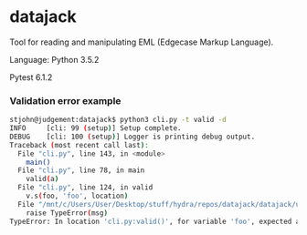 # datajack
Tool for reading and manipulating EML (Edgecase Markup Language).


Language: Python 3.5.2

Pytest 6.1.2




### Validation error example


```bash
stjohn@judgement:datajack$ python3 cli.py -t valid -d
INFO     [cli: 99 (setup)] Setup complete.
DEBUG    [cli: 100 (setup)] Logger is printing debug output.
Traceback (most recent call last):
  File "cli.py", line 143, in <module>
    main()
  File "cli.py", line 78, in main
    valid(a)
  File "cli.py", line 124, in valid
    v.s(foo, 'foo', location)
  File "/mnt/c/Users/User/Desktop/stuff/hydra/repos/datajack/datajack/util/validate.py", line 201, in string
    raise TypeError(msg)
TypeError: In location 'cli.py:valid()', for variable 'foo', expected a 'string', but received value 123, which has type 'int', not 'str'.
```